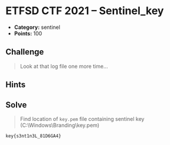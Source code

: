 # ETFSD CTF 2021 – Sentinel_key

* **Category:** sentinel
* **Points:** 100

## Challenge

> Look at that log file one more time...

## Hints

## Solve

> Find location of `key.pem` file containing sentinel key (C:\Windows\Branding\key.pem)

```
key{s3nt1n3L_81D6GA4}
```
